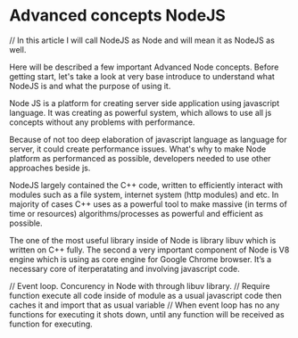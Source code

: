 # Advanced concepts NodeJS

// In this article I will call NodeJS as Node and will mean it as NodeJS as well.

Here will be described a few important Advanced Node concepts.
Before getting start, let's take a look at very base introduce to understand what NodeJS is and what the purpose of using it.

Node JS is a platform for creating server side application using javascript language.
It was creating as powerful system, which allows to use all js concepts without any problems with performance.

Because of not too deep elaboration of javascript language as language for server, it could create performance issues.
What's why to make Node platform as performanced as possible, developers needed to use other approaches beside js.

NodeJS largely contained the C++ code, written to efficiently interact with modules such as a file system, internet system (http modules) and etc.
In majority of cases C++ uses as a powerful tool to make massive (in terms of time or resources) algorithms/processes as powerful and efficient as possible.

The one of the most useful library inside of Node is library libuv which is written on C++ fully.
The second a very important component of Node is V8 engine which is using as core engine for Google Chrome browser. It’s a necessary core of iterperatating and involving javascript code.


// Event loop. Concurency in Node with through libuv library.
// Require function execute all code inside of module as a usual javascript code then caches it and import that as usual variable
// When event loop has no any functions for executing it shots down, until any function will be received as function for executing.
